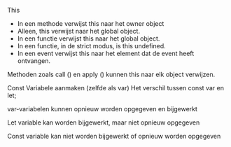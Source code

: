 This 

- In een methode verwijst this naar het owner object
- Alleen, this verwijst naar het global object.
- In een functie verwijst this naar het global object.
- In een functie, in de strict modus, is this undefined. 
- In een event verwijst this naar het element dat de event heeft ontvangen.

Methoden zoals call () en apply () kunnen this naar elk object verwijzen.

Const 
Variabele aanmaken (zelfde als var)
Het verschil tussen const var en let;

var-variabelen kunnen opnieuw worden opgegeven en bijgewerkt

Let variable kan worden bijgewerkt, maar niet opnieuw opgegeven

Const variable kan niet worden bijgewerkt of opnieuw worden opgegeven 
